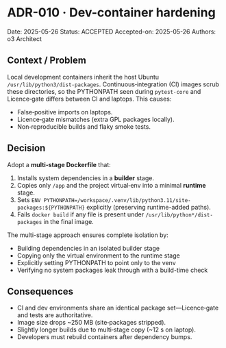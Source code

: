 # ADR-010 · Dev-container hardening

Date: 2025-05-26
Status: ACCEPTED
Accepted-on: 2025-05-26
Authors: o3 Architect

## Context / Problem

Local development containers inherit the host Ubuntu `/usr/lib/python3/dist-packages`. Continuous‑integration (CI) images scrub these directories, so the PYTHONPATH seen during `pytest‑core` and Licence‑gate differs between CI and laptops. This causes:

* False‑positive imports on laptops.
* Licence‑gate mismatches (extra GPL packages locally).
* Non‑reproducible builds and flaky smoke tests.

## Decision

Adopt a **multi‑stage Dockerfile** that:

1. Installs system dependencies in a **builder** stage.
2. Copies only `/app` and the project virtual‑env into a minimal **runtime** stage.
3. Sets `ENV PYTHONPATH=/workspace/.venv/lib/python3.11/site-packages:${PYTHONPATH}` explicitly (preserving runtime-added paths).
4. Fails `docker build` if any file is present under `/usr/lib/python*/dist-packages` in the final image.

The multi-stage approach ensures complete isolation by:
- Building dependencies in an isolated builder stage
- Copying only the virtual environment to the runtime stage
- Explicitly setting PYTHONPATH to point only to the venv
- Verifying no system packages leak through with a build-time check

## Consequences

* CI and dev environments share an identical package set—Licence‑gate and tests are authoritative.
* Image size drops \~250 MB (site‑packages stripped).
* Slightly longer builds due to multi‑stage copy (\~12 s on laptop).
* Developers must rebuild containers after dependency bumps.
